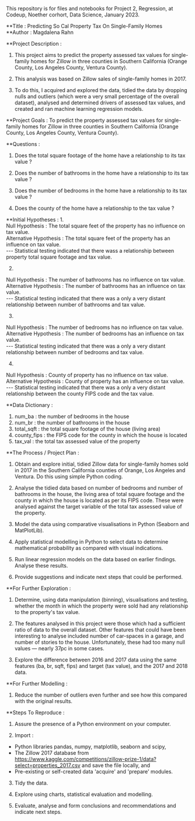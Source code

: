 This repository is for files and notebooks for Project 2, Regression, at Codeup, Noether corhort, Data Science, January 2023.


**Title : Predicting So Cal Property Tax On Single-Family Homes  
**Author : Magdalena Rahn  


**Project Description :
1. This project aims to predict the property assessed tax values for single-family homes for Zillow in three counties in Southern California (Orange County, Los Angeles County, Ventura County).

2. This analysis was based on Zillow sales of single-family homes in 2017. 

3. To do this, I acquired and explored the data, tidied the data by dropping nulls and outliers (which were a very small percentage of the overall dataset), analysed and determined drivers of assessed tax values, and created and ran machine learning regression models.


**Project Goals :
To predict the property assessed tax values for single-family homes for Zillow in three counties in Southern California (Orange County, Los Angeles County, Ventura County).



**Questions :
1. Does the total square footage of the home have a relationship to its tax value ?


2. Does the number of bathrooms in the home have a relationship to its tax value ?


3. Does the number of bedrooms in the home have a relationship to its tax value ?


4. Does the county of the home have a relationship to the tax value ?



**Initial Hypotheses :
1.  
Null Hypothesis : The total square feet of the property has no influence on tax value.  
Alternative Hypothesis :  The total square feet of the property has an influence on tax value.  
--- Statistical testing indicated that there wass a relationship between property total square footage and tax value.  

2.  
Null Hypothesis : The number of bathrooms has no influence on tax value.  
Alternative Hypothesis : The number of bathrooms has an influence on tax value.  
--- Statistical testing indicated that there was a only a very distant relationship between number of bathrooms and tax value.  

3.   
Null Hypothesis : The number of bedrooms has no influence on tax value.  
Alternative Hypothesis :  The number of bedrooms has an influence on tax value.  
--- Statistical testing indicated that there was a only a very distant relationship between number of bedrooms and tax value.  

4.  
Null Hypothesis :  County of property has no influence on tax value.  
Alternative Hypothesis : County of property has an influence on tax value.    
--- Statistical testing indicated that there was a only a very distant relationship between the county FIPS code and the tax value.  



**Data Dictionary :
1. num_ba : the number of bedrooms in the house
2. num_br : the number of bathrooms in the house
3. total_sqft : the total square footage of the house (living area)
4. county_fips : the FIPS code for the county in which the house is located
5. tax_val : the total tax assessed value of the property



**The Process / Project Plan : 
1. Obtain and explore initial, tidied Zillow data for single-family homes sold in 2017 in the Southern California counties of Orange, Los Angeles and Ventura. Do this using simple Python coding.  

2. Analyse the tidied data based on number of bedrooms and number of bathrooms in the house, the living area of total square footage and the county in which the house is located as per its FIPS code. These were analysed against the target variable of the total tax assessed value of the property.  

3. Model the data using comparative visualisations in Python (Seaborn and MatPlotLib).  

4. Apply statistical modelling in Python to select data to determine mathematical probability as compared with visual indications.  

5. Run linear regression models on the data based on earlier findings. Analyse these results.  

6. Provide suggestions and indicate next steps that could be performed.  



**For Further Exploration :
1. Determine, using data manipulation (binning), visualisations and testing, whether the month in which the property were sold had any relationship to the property's tax value.  

2. The features analysed in this project were those which had a sufficient ratio of data to the overall dataset. Other features that could have been interesting to analyse included number of car-spaces in a garage, and number of stories to the house. Unfortunately, these had too many null values — nearly 37pc in some cases.  

3. Explore the difference between 2016 and 2017 data using the same features (ba, br, sqft, fips) and target (tax value), and the 2017 and 2018 data.  



**For Further Modelling :
1. Reduce the number of outliers even further and see how this compared with the original results.



**Steps To Reproduce :
1. Assure the presence of a Python environment on your computer.

2. Import :  
- Python libraries pandas, numpy, matplotlib, seaborn and scipy,   
- The Zillow 2017 database from https://www.kaggle.com/competitions/zillow-prize-1/data?select=properties_2017.csv and save the file locally, and  
- Pre-existing or self-created data 'acquire' and 'prepare' modules.

3. Tidy the data.

4. Explore using charts, statistical evaluation and modelling.

5. Evaluate, analyse and form conclusions and recommendations and indicate next steps.